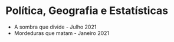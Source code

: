 # Política, Geografia e Estatísticas

* A sombra que divide - Julho 2021
* Mordeduras que matam - Janeiro 2021